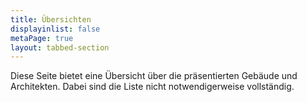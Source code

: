 ```yaml
---
title: Übersichten
displayinlist: false
metaPage: true
layout: tabbed-section
---
```


Diese Seite bietet eine Übersicht über die präsentierten Gebäude und Architekten. Dabei sind die Liste nicht notwendigerweise vollständig.
